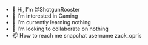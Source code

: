 - 👋 Hi, I’m @ShotgunRooster
- 👀 I’m interested in Gaming 
- 🌱 I’m currently learning nothing 
- 💞️ I’m looking to collaborate on nothing 
- 📫 How to reach me snapchat username zack_opris

<!---
ShotgunRooster/ShotgunRooster is a ✨ special ✨ repository because its `README.md` (this file) appears on your GitHub profile.
You can click the Preview link to take a look at your changes.
--->
